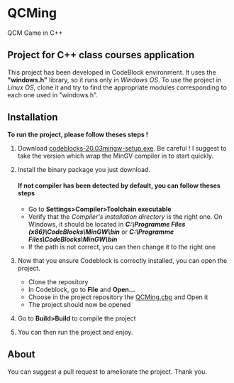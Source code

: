 # QCMing
QCM Game in C++

## Project for C++ class courses application
This project has been developed in CodeBlock environment. It uses the **"windows.h"** library, so it runs only in *Windows OS*. To use the project in *Linux OS*, clone it and try to find the appropriate modules corresponding to each one used in "windows.h".

## Installation
**To run the project, please follow theses steps !**

1. Download [codeblocks-20.03mingw-setup.exe](https://www.fosshub.com/Code-Blocks.html?dwl=codeblocks-20.03mingw-setup.exe). Be careful ! I suggest to take the version which wrap the MinGV compiler in to start quickly.

2. Install the binary package you just download. 
    #### If not compiler has been detected by default, you can follow theses steps
    * Go to **Settings>Compiler>Toolchain executable**
    * Verify that the *Compiler's installation directory* is the right one. On Windows, it should be located in ***C:\Programme Files (x86)\CodeBlocks\MinGW\bin*** or ***C:\Programme Files\CodeBlocks\MinGW\bin***
    * If the path is not correct, you can then change it to the right one

3. Now that you ensure Codeblock is correctly installed, you can open the project.
    * Clone the repository
    * In Codeblock, go to **File** and **Open...**
    * Choose in the project repository the [QCMing.cbp](#QCMing/QCMing.cbp) and Open it
    * The project should now be opened

4. Go to **Build>Build** to compile the project

5. You can then run the project and enjoy.

## About
You can suggest a pull request to ameliorate the project. Thank you.